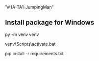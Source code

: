 "# IA-TA1-JumpingMan" 
## Install package for Windows
py -m venv venv

venv\Scripts\activate.bat

pip install -r requirements.txt